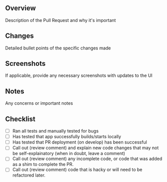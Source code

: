 ## Overview 
Description of the Pull Request and why it's important

## Changes
Detailed bullet points of the specific changes made

## Screenshots
If applicable, provide any necessary screenshots with updates to the UI

## Notes
Any concerns or important notes

## Checklist
- [ ]  Ran all tests and manually tested for bugs
- [ ]  Has tested that app successfully builds/starts locally
- [ ]  Has tested that PR deployment (on develop) has been successful
- [ ]  Call out (review comment) and explain new code changes that may not be self-explainatory (when in doubt, leave a comment)
- [ ]  Call out (review comment) any incomplete code, or code that was added as a shim to complete the PR.
- [ ]  Call out (review comment) code that is hacky or will need to be refactored later.
